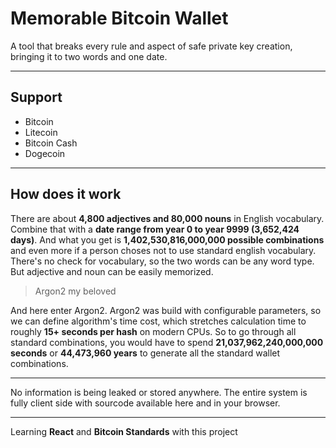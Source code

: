# Memorable Bitcoin Wallet
A tool that breaks every rule and aspect of safe private key creation, bringing it to two words and one date.

---

## Support
- Bitcoin
- Litecoin
- Bitcoin Cash
- Dogecoin

---

## How does it work
There are about **4,800 adjectives and 80,000 nouns** in English vocabulary. Combine that with a **date range from year 0 to year 9999 (3,652,424 days)**. And what you get is **1,402,530,816,000,000 possible combinations** and even more if a person choses not to use standard english vocabulary.
There's no check for vocabulary, so the two words can be any word type. But adjective and noun can be easily memorized. 

> Argon2 my beloved

And here enter Argon2. Argon2 was build with configurable parameters, so we can define algorithm's time cost, which stretches calculation time to roughly **15+ seconds per hash** on modern CPUs. So to go through all standard combinations, you would have to spend **21,037,962,240,000,000 seconds** or **44,473,960 years** to generate all the standard wallet combinations.

---

No information is being leaked or stored anywhere. The entire system is fully client side with sourcode available here and in your browser.

---

Learning **React** and **Bitcoin Standards** with this project